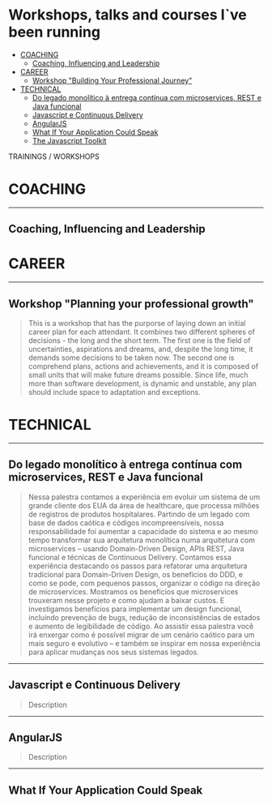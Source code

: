 
# Workshops, talks and courses I`ve been running

- [COACHING](#coaching)  
  - [Coaching, Influencing and Leadership](#coaching-influencing-and-leadership)
- [CAREER](#career)
  - [Workshop "Building Your Professional Journey"](#building-your-professional-journey)
- [TECHNICAL](#technical)
  - [Do legado monolítico à entrega contínua com microservices, REST e Java funcional](#do-legado-monolitico-a-entrega-continua)
  - [Javascript e Continuous Delivery](#javascript-e-continuous-delivery)
  - [AngularJS](#angularjs)
  - [What If Your Application Could Speak](#what-if-your-application-could-speak)
  - [The Javascript Toolkit](#the-javascript-toolkit)

TRAININGS / WORKSHOPS

# COACHING

---

## Coaching, Influencing and Leadership

  > 

# CAREER

--- 

## Workshop "Planning your professional growth"

  > This is a workshop that has the purporse of laying down an initial career plan for each attendant. It combines two different spheres of decisions - the long and the short term. The first one is the field of uncertainties, aspirations and dreams, and, despite the long time, it demands some decisions to be taken now. The second one is comprehend plans, actions and achievements, and it is composed of small units that will make future dreams possible. Since life, much more than software development, is dynamic and unstable, any plan should include space to adaptation and exceptions.


# TECHNICAL

--- 

## Do legado monolítico à entrega contínua com microservices, REST e Java funcional

  > Nessa palestra contamos a experiência em evoluir um sistema de um grande cliente dos EUA da área de healthcare, que processa milhões de registros de produtos hospitalares. Partindo de um legado com base de dados caótica e códigos incompreensíveis, nossa responsabilidade foi aumentar a capacidade do sistema e ao mesmo tempo transformar sua arquitetura monolítica numa arquitetura com microservices – usando Domain-Driven Design, APIs REST, Java funcional e técnicas de Continuous Delivery.
  Contamos essa experiência destacando os passos para refatorar uma arquitetura tradicional para Domain-Driven Design, os benefícios do DDD, e como se pode, com pequenos passos, organizar o código na direção de microservices. Mostramos os benefícios que microservices trouxeram nesse projeto e como ajudam a baixar custos. E investigamos benefícios para implementar um design funcional, incluindo prevenção de bugs, redução de inconsistências de estados e aumento de legibilidade de código.
  Ao assistir essa palestra você irá enxergar como é possível migrar de um cenário caótico para um mais seguro e evolutivo – e também se inspirar em nossa experiência para aplicar mudanças nos seus sistemas legados.

--- 

## Javascript e Continuous Delivery

  > Description

--- 

## AngularJS

  > Description

--- 

## What If Your Application Could Speak

  > 

